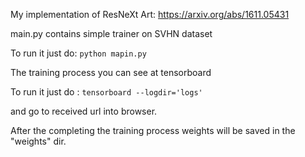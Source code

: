 My implementation of ResNeXt
Art: https://arxiv.org/abs/1611.05431

main.py contains simple trainer on SVHN dataset

To run it just do: ```python mapin.py```

The training process you can see at tensorboard

To run it just do : ```tensorboard --logdir='logs'```

and go to received url into browser.

After the completing the training process weights will be saved in the "weights" dir.
